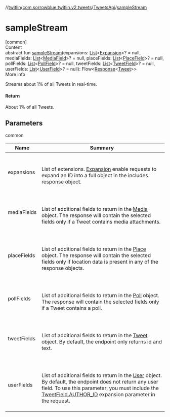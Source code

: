 //[twitlin](../../index.md)/[com.sorrowblue.twitlin.v2.tweets](../index.md)/[TweetsApi](index.md)/[sampleStream](sample-stream.md)



# sampleStream  
[common]  
Content  
abstract fun [sampleStream](sample-stream.md)(expansions: [List](https://kotlinlang.org/api/latest/jvm/stdlib/kotlin.collections/-list/index.html)<[Expansion](../-expansion/index.md)>? = null, mediaFields: [List](https://kotlinlang.org/api/latest/jvm/stdlib/kotlin.collections/-list/index.html)<[MediaField](../-media-field/index.md)>? = null, placeFields: [List](https://kotlinlang.org/api/latest/jvm/stdlib/kotlin.collections/-list/index.html)<[PlaceField](../-place-field/index.md)>? = null, pollFields: [List](https://kotlinlang.org/api/latest/jvm/stdlib/kotlin.collections/-list/index.html)<[PollField](../-poll-field/index.md)>? = null, tweetFields: [List](https://kotlinlang.org/api/latest/jvm/stdlib/kotlin.collections/-list/index.html)<[TweetField](../-tweet-field/index.md)>? = null, userFields: [List](https://kotlinlang.org/api/latest/jvm/stdlib/kotlin.collections/-list/index.html)<[UserField](../-user-field/index.md)>? = null): Flow<[Response](../../com.sorrowblue.twitlin.v2/-response/index.md)<[Tweet](../../com.sorrowblue.twitlin.v2.objects/-tweet/index.md)>>  
More info  


Streams about 1% of all Tweets in real-time.



#### Return  


About 1% of all Tweets.



## Parameters  
  
common  
  
|  Name|  Summary| 
|---|---|
| <a name="com.sorrowblue.twitlin.v2.tweets/TweetsApi/sampleStream/#kotlin.collections.List[com.sorrowblue.twitlin.v2.tweets.Expansion]?#kotlin.collections.List[com.sorrowblue.twitlin.v2.tweets.MediaField]?#kotlin.collections.List[com.sorrowblue.twitlin.v2.tweets.PlaceField]?#kotlin.collections.List[com.sorrowblue.twitlin.v2.tweets.PollField]?#kotlin.collections.List[com.sorrowblue.twitlin.v2.tweets.TweetField]?#kotlin.collections.List[com.sorrowblue.twitlin.v2.tweets.UserField]?/PointingToDeclaration/"></a>expansions| <a name="com.sorrowblue.twitlin.v2.tweets/TweetsApi/sampleStream/#kotlin.collections.List[com.sorrowblue.twitlin.v2.tweets.Expansion]?#kotlin.collections.List[com.sorrowblue.twitlin.v2.tweets.MediaField]?#kotlin.collections.List[com.sorrowblue.twitlin.v2.tweets.PlaceField]?#kotlin.collections.List[com.sorrowblue.twitlin.v2.tweets.PollField]?#kotlin.collections.List[com.sorrowblue.twitlin.v2.tweets.TweetField]?#kotlin.collections.List[com.sorrowblue.twitlin.v2.tweets.UserField]?/PointingToDeclaration/"></a><br><br>List of extensions. [Expansion](../-expansion/index.md) enable requests to expand an ID into a full object in the includes response object.<br><br>
| <a name="com.sorrowblue.twitlin.v2.tweets/TweetsApi/sampleStream/#kotlin.collections.List[com.sorrowblue.twitlin.v2.tweets.Expansion]?#kotlin.collections.List[com.sorrowblue.twitlin.v2.tweets.MediaField]?#kotlin.collections.List[com.sorrowblue.twitlin.v2.tweets.PlaceField]?#kotlin.collections.List[com.sorrowblue.twitlin.v2.tweets.PollField]?#kotlin.collections.List[com.sorrowblue.twitlin.v2.tweets.TweetField]?#kotlin.collections.List[com.sorrowblue.twitlin.v2.tweets.UserField]?/PointingToDeclaration/"></a>mediaFields| <a name="com.sorrowblue.twitlin.v2.tweets/TweetsApi/sampleStream/#kotlin.collections.List[com.sorrowblue.twitlin.v2.tweets.Expansion]?#kotlin.collections.List[com.sorrowblue.twitlin.v2.tweets.MediaField]?#kotlin.collections.List[com.sorrowblue.twitlin.v2.tweets.PlaceField]?#kotlin.collections.List[com.sorrowblue.twitlin.v2.tweets.PollField]?#kotlin.collections.List[com.sorrowblue.twitlin.v2.tweets.TweetField]?#kotlin.collections.List[com.sorrowblue.twitlin.v2.tweets.UserField]?/PointingToDeclaration/"></a><br><br>List of additional fields to return in the [Media](../../com.sorrowblue.twitlin.v2.objects/-media/index.md) object. The response will contain the selected fields only if a Tweet contains media attachments.<br><br>
| <a name="com.sorrowblue.twitlin.v2.tweets/TweetsApi/sampleStream/#kotlin.collections.List[com.sorrowblue.twitlin.v2.tweets.Expansion]?#kotlin.collections.List[com.sorrowblue.twitlin.v2.tweets.MediaField]?#kotlin.collections.List[com.sorrowblue.twitlin.v2.tweets.PlaceField]?#kotlin.collections.List[com.sorrowblue.twitlin.v2.tweets.PollField]?#kotlin.collections.List[com.sorrowblue.twitlin.v2.tweets.TweetField]?#kotlin.collections.List[com.sorrowblue.twitlin.v2.tweets.UserField]?/PointingToDeclaration/"></a>placeFields| <a name="com.sorrowblue.twitlin.v2.tweets/TweetsApi/sampleStream/#kotlin.collections.List[com.sorrowblue.twitlin.v2.tweets.Expansion]?#kotlin.collections.List[com.sorrowblue.twitlin.v2.tweets.MediaField]?#kotlin.collections.List[com.sorrowblue.twitlin.v2.tweets.PlaceField]?#kotlin.collections.List[com.sorrowblue.twitlin.v2.tweets.PollField]?#kotlin.collections.List[com.sorrowblue.twitlin.v2.tweets.TweetField]?#kotlin.collections.List[com.sorrowblue.twitlin.v2.tweets.UserField]?/PointingToDeclaration/"></a><br><br>List of additional fields to return in the [Place](../../com.sorrowblue.twitlin.v2.objects/-place/index.md) object. The response will contain the selected fields only if location data is present in any of the response objects.<br><br>
| <a name="com.sorrowblue.twitlin.v2.tweets/TweetsApi/sampleStream/#kotlin.collections.List[com.sorrowblue.twitlin.v2.tweets.Expansion]?#kotlin.collections.List[com.sorrowblue.twitlin.v2.tweets.MediaField]?#kotlin.collections.List[com.sorrowblue.twitlin.v2.tweets.PlaceField]?#kotlin.collections.List[com.sorrowblue.twitlin.v2.tweets.PollField]?#kotlin.collections.List[com.sorrowblue.twitlin.v2.tweets.TweetField]?#kotlin.collections.List[com.sorrowblue.twitlin.v2.tweets.UserField]?/PointingToDeclaration/"></a>pollFields| <a name="com.sorrowblue.twitlin.v2.tweets/TweetsApi/sampleStream/#kotlin.collections.List[com.sorrowblue.twitlin.v2.tweets.Expansion]?#kotlin.collections.List[com.sorrowblue.twitlin.v2.tweets.MediaField]?#kotlin.collections.List[com.sorrowblue.twitlin.v2.tweets.PlaceField]?#kotlin.collections.List[com.sorrowblue.twitlin.v2.tweets.PollField]?#kotlin.collections.List[com.sorrowblue.twitlin.v2.tweets.TweetField]?#kotlin.collections.List[com.sorrowblue.twitlin.v2.tweets.UserField]?/PointingToDeclaration/"></a><br><br>List of additional fields to return in the [Poll](../../com.sorrowblue.twitlin.v2.objects/-poll/index.md) object. The response will contain the selected fields only if a Tweet contains a poll.<br><br>
| <a name="com.sorrowblue.twitlin.v2.tweets/TweetsApi/sampleStream/#kotlin.collections.List[com.sorrowblue.twitlin.v2.tweets.Expansion]?#kotlin.collections.List[com.sorrowblue.twitlin.v2.tweets.MediaField]?#kotlin.collections.List[com.sorrowblue.twitlin.v2.tweets.PlaceField]?#kotlin.collections.List[com.sorrowblue.twitlin.v2.tweets.PollField]?#kotlin.collections.List[com.sorrowblue.twitlin.v2.tweets.TweetField]?#kotlin.collections.List[com.sorrowblue.twitlin.v2.tweets.UserField]?/PointingToDeclaration/"></a>tweetFields| <a name="com.sorrowblue.twitlin.v2.tweets/TweetsApi/sampleStream/#kotlin.collections.List[com.sorrowblue.twitlin.v2.tweets.Expansion]?#kotlin.collections.List[com.sorrowblue.twitlin.v2.tweets.MediaField]?#kotlin.collections.List[com.sorrowblue.twitlin.v2.tweets.PlaceField]?#kotlin.collections.List[com.sorrowblue.twitlin.v2.tweets.PollField]?#kotlin.collections.List[com.sorrowblue.twitlin.v2.tweets.TweetField]?#kotlin.collections.List[com.sorrowblue.twitlin.v2.tweets.UserField]?/PointingToDeclaration/"></a><br><br>List of additional fields to return in the [Tweet](../../com.sorrowblue.twitlin.v2.objects/-tweet/index.md) object. By default, the endpoint only returns id and text.<br><br>
| <a name="com.sorrowblue.twitlin.v2.tweets/TweetsApi/sampleStream/#kotlin.collections.List[com.sorrowblue.twitlin.v2.tweets.Expansion]?#kotlin.collections.List[com.sorrowblue.twitlin.v2.tweets.MediaField]?#kotlin.collections.List[com.sorrowblue.twitlin.v2.tweets.PlaceField]?#kotlin.collections.List[com.sorrowblue.twitlin.v2.tweets.PollField]?#kotlin.collections.List[com.sorrowblue.twitlin.v2.tweets.TweetField]?#kotlin.collections.List[com.sorrowblue.twitlin.v2.tweets.UserField]?/PointingToDeclaration/"></a>userFields| <a name="com.sorrowblue.twitlin.v2.tweets/TweetsApi/sampleStream/#kotlin.collections.List[com.sorrowblue.twitlin.v2.tweets.Expansion]?#kotlin.collections.List[com.sorrowblue.twitlin.v2.tweets.MediaField]?#kotlin.collections.List[com.sorrowblue.twitlin.v2.tweets.PlaceField]?#kotlin.collections.List[com.sorrowblue.twitlin.v2.tweets.PollField]?#kotlin.collections.List[com.sorrowblue.twitlin.v2.tweets.TweetField]?#kotlin.collections.List[com.sorrowblue.twitlin.v2.tweets.UserField]?/PointingToDeclaration/"></a><br><br>List of additional fields to return in the [User](../../com.sorrowblue.twitlin.v2.objects/-user/index.md) object. By default, the endpoint does not return any user field. To use this parameter, you must include the [TweetField.AUTHOR_ID](../-tweet-field/-a-u-t-h-o-r_-i-d/index.md) expansion parameter in the request.<br><br>
  
  



